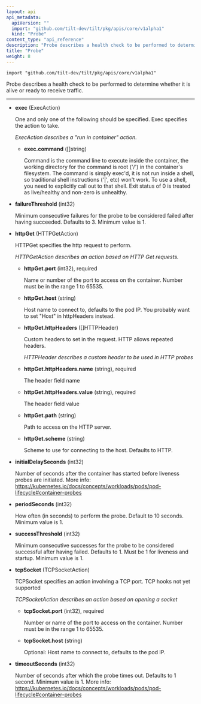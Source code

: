 ```yaml
---
layout: api
api_metadata:
  apiVersion: ""
  import: "github.com/tilt-dev/tilt/pkg/apis/core/v1alpha1"
  kind: "Probe"
content_type: "api_reference"
description: "Probe describes a health check to be performed to determine whether it is alive or ready to receive traffic."
title: "Probe"
weight: 8
---
```




`import "github.com/tilt-dev/tilt/pkg/apis/core/v1alpha1"`


Probe describes a health check to be performed to determine whether it is alive or ready to receive traffic.

<hr>

- **exec** (ExecAction)

  One and only one of the following should be specified. Exec specifies the action to take.

  <a name="ExecAction"></a>
  *ExecAction describes a "run in container" action.*

  - **exec.command** ([]string)

    Command is the command line to execute inside the container, the working directory for the command  is root ('/') in the container's filesystem. The command is simply exec'd, it is not run inside a shell, so traditional shell instructions ('\|', etc) won't work. To use a shell, you need to explicitly call out to that shell. Exit status of 0 is treated as live/healthy and non-zero is unhealthy.

- **failureThreshold** (int32)

  Minimum consecutive failures for the probe to be considered failed after having succeeded. Defaults to 3. Minimum value is 1.

- **httpGet** (HTTPGetAction)

  HTTPGet specifies the http request to perform.

  <a name="HTTPGetAction"></a>
  *HTTPGetAction describes an action based on HTTP Get requests.*

  - **httpGet.port** (int32), required

    Name or number of the port to access on the container. Number must be in the range 1 to 65535.

  - **httpGet.host** (string)

    Host name to connect to, defaults to the pod IP. You probably want to set "Host" in httpHeaders instead.

  - **httpGet.httpHeaders** ([]HTTPHeader)

    Custom headers to set in the request. HTTP allows repeated headers.

    <a name="HTTPHeader"></a>
    *HTTPHeader describes a custom header to be used in HTTP probes*

  - **httpGet.httpHeaders.name** (string), required

    The header field name

  - **httpGet.httpHeaders.value** (string), required

    The header field value

  - **httpGet.path** (string)

    Path to access on the HTTP server.

  - **httpGet.scheme** (string)

    Scheme to use for connecting to the host. Defaults to HTTP.

- **initialDelaySeconds** (int32)

  Number of seconds after the container has started before liveness probes are initiated. More info: https://kubernetes.io/docs/concepts/workloads/pods/pod-lifecycle#container-probes

- **periodSeconds** (int32)

  How often (in seconds) to perform the probe. Default to 10 seconds. Minimum value is 1.

- **successThreshold** (int32)

  Minimum consecutive successes for the probe to be considered successful after having failed. Defaults to 1. Must be 1 for liveness and startup. Minimum value is 1.

- **tcpSocket** (TCPSocketAction)

  TCPSocket specifies an action involving a TCP port. TCP hooks not yet supported

  <a name="TCPSocketAction"></a>
  *TCPSocketAction describes an action based on opening a socket*

  - **tcpSocket.port** (int32), required

    Number or name of the port to access on the container. Number must be in the range 1 to 65535.

  - **tcpSocket.host** (string)

    Optional: Host name to connect to, defaults to the pod IP.

- **timeoutSeconds** (int32)

  Number of seconds after which the probe times out. Defaults to 1 second. Minimum value is 1. More info: https://kubernetes.io/docs/concepts/workloads/pods/pod-lifecycle#container-probes





